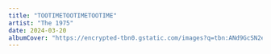 ```yaml
---
title: "TOOTIMETOOTIMETOOTIME"
artist: "The 1975"
date: 2024-03-20
albumCover: "https://encrypted-tbn0.gstatic.com/images?q=tbn:ANd9GcSN2eX-KzPS2cTM5A20bdWZ3KQ2--yBTuxgLw&s"
---
```

